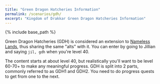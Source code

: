```yaml
---
title: "Green Dragon Hatcheries Information"
permalink: /scenarios/gdh/
excerpt: "Kingdom of Drakkar Green Dragon Hatcheries Information"
---
```


{% include base_path %}

Green Dragon Hatcheries (GDH) is considered an extension to [Nameless Lands](/scenarios/nl/), thus sharing the same "alts" with it. You can enter by going to Jillian and saying `jil, gdh` when you're level 40.

The content starts at about level 40, but realistically you'll want to be level 60-70+ to make any meaningful progress. GDH is split into 2 parts, commonly referred to as GDH1 and GDH2. You need to do progress quests to get from one to the next.
